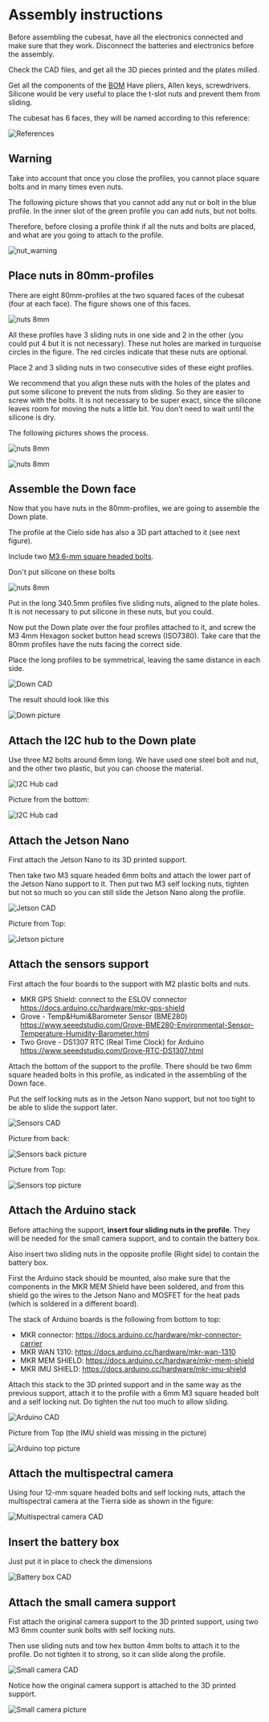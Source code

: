 # Assembly instructions

Before assembling the cubesat, have all the electronics connected and make sure that they work. Disconnect the batteries and electronics before the assembly. 

Check the CAD files, and get all the 3D pieces printed and the plates milled.

Get all the components of the [BOM](./../bom_bentayga_cubesat.ods)
Have pliers, Allen keys, screwdrivers. Silicone would be very useful to place the t-slot nuts and prevent them from sliding.

The cubesat has 6 faces, they will be named according to this reference:

![References](../imgs/cubesat_full_orto_names.jpg)

## Warning

Take into account that once you close the profiles, you cannot place square bolts and in many times even nuts.

The following picture shows that you cannot add any nut or bolt in the blue profile. In the inner slot of the green profile you can add nuts, but not bolts.

Therefore, before closing a profile think if all the nuts and bolts are placed, and what are you going to attach to the profile.

![nut_warning](./imgs/cad/00_warning.png)

## Place nuts in 80mm-profiles

There are eight 80mm-profiles at the two squared faces of the cubesat (four at each face). The figure shows one of this faces.

![nuts 8mm](./imgs/cad/01_nuts_80mm_profiles.png)

All these profiles have 3 sliding nuts in one side and 2 in the other (you could put 4 but it is not necessary). These nut holes are marked in turquoise circles in the figure. The red circles indicate that these nuts are optional.

Place 2 and 3 sliding nuts in two consecutive sides of these eight profiles.

We recommend that you align these nuts with the holes of the plates and put some silicone to prevent the nuts from sliding. So they are easier to screw with the bolts.
It is not necessary to be super exact, since the silicone leaves room for moving the nuts a little bit. You don't need to wait until the silicone is dry.

The following pictures shows the process.

![nuts 8mm](./imgs/pic/01_nuts_80mm_profiles.jpg)

![nuts 8mm](./imgs/pic/01_nuts_80mm_profiles_b.jpg)


## Assemble the Down face

Now that you have nuts in the 80mm-profiles, we are going to assemble the Down plate.

The profile at the Cielo side has also a 3D part attached to it (see next figure).

Include two [M3 6-mm square headed bolts](https://www.makerbeam.com/makerbeam-square-headed-bolts-6mm-250p-for-makerbe.html).

Don't put silicone on these bolts

![nuts 8mm](./imgs/pic/02_bolt_sensors.jpg)

Put in the long 340.5mm profiles five sliding nuts, aligned to the plate holes. It is not necessary to put silicone in these nuts, but you could.

Now put the Down plate over the four profiles attached to it, and screw the M3 4mm Hexagon socket button head screws (ISO7380). Take care that the 80mm profiles have the nuts facing the correct side.

Place the long profiles to be symmetrical, leaving the same distance in each side.

![Down CAD](./imgs/cad/02_down_assembly.png)

The result should look like this

![Down picture](./imgs/pic/02_down.jpg)


## Attach the I2C hub to the Down plate

Use three M2 bolts around 6mm long. We have used one steel bolt and nut, and the other two plastic, but you can choose the material.

![I2C Hub cad](./imgs/cad/03_i2c_hub.png)

Picture from the bottom:

![I2C Hub cad](./imgs/pic/03_i2c_hub.jpg)

## Attach the Jetson Nano

First attach the Jetson Nano to its 3D printed support.

Then take two M3 square headed 6mm bolts and attach the lower part of the Jetson Nano support to it. Then put two M3 self locking nuts, tighten but not so much so you can still slide the Jetson Nano along the profile.

![Jetson CAD](./imgs/cad/04_jetson.png)

Picture from Top:

![Jetson picture](./imgs/pic/04_jetson.jpg)

## Attach the sensors support

First attach the four boards to the support with M2 plastic bolts and nuts.

-  MKR GPS Shield: connect to the ESLOV connector https://docs.arduino.cc/hardware/mkr-gps-shield
-  Grove - Temp&Humi&Barometer Sensor (BME280) https://www.seeedstudio.com/Grove-BME280-Environmental-Sensor-Temperature-Humidity-Barometer.html
- Two Grove - DS1307 RTC (Real Time Clock) for Arduino https://www.seeedstudio.com/Grove-RTC-DS1307.html

Attach the bottom of the support to the profile. There should be two 6mm square headed bolts in this profile, as indicated in the assembling of the Down face.

Put the self locking nuts as in the Jetson Nano support, but not too tight to be able to slide the support later.


![Sensors CAD](./imgs/cad/05_sensors.png)

Picture from back:

![Sensors back picture](./imgs/pic/05_sensors_back.jpg)

Picture from Top:

![Sensors top picture](./imgs/pic/05_sensors_top.jpg)

## Attach the Arduino stack

Before attaching the support, **insert four sliding nuts in the profile**. They will be needed for the small camera support, and to contain the battery box.

Also insert two sliding nuts in the opposite profile (Right side) to contain the battery box.

First the Arduino stack should be mounted, also make sure that the components in the MKR MEM Shield have been soldered, and from this shield go the wires to the Jetson Nano and MOSFET for the heat pads (which is soldered in a different board).

The stack of Arduino boards is the following from bottom to top:

- MKR connector: https://docs.arduino.cc/hardware/mkr-connector-carrier
- MKR WAN 1310: https://docs.arduino.cc/hardware/mkr-wan-1310
- MKR MEM SHIELD: https://docs.arduino.cc/hardware/mkr-mem-shield
- MKR IMU SHIELD: https://docs.arduino.cc/hardware/mkr-imu-shield

Attach this stack to the 3D printed support and in the same way as the previous support, attach it to the profile with a 6mm M3 square headed bolt and a self locking nut. Do tighten the nut too much to allow sliding.

![Arduino CAD](./imgs/cad/06_arduino.png)

Picture from Top (the IMU shield was missing in the picture)

![Arduino top picture](./imgs/pic/06_arduino.jpg)


## Attach the multispectral camera

Using four 12-mm square headed bolts and self locking nuts, attach the multispectral camera at the Tierra side as shown in the figure:

![Multispectral camera CAD](./imgs/cad/07_multcamera.png)

## Insert the battery box

Just put it in place to check the dimensions

![Battery box CAD](./imgs/cad/08_battery.png)

## Attach the small camera support

Fist attach the original camera support to the 3D printed support, using two M3 6mm counter sunk bolts with self locking nuts.

Then use sliding nuts and tow hex button 4mm bolts to attach it to the profile. Do not tighten it to strong, so it can slide along the profile.


![Small camera CAD](./imgs/cad/09_smallcamera.png)

Notice how the original camera support is attached to the 3D printed support.


![Small camera picture](./imgs/pic/09_smallcamera.jpg)












